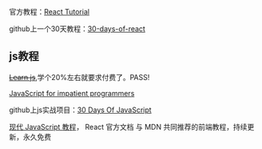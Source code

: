 官方教程：[React Tutorial](https://react-tutorial.app/)

github上一个30天教程：[30-days-of-react](https://github.com/fullstackreact/30-days-of-react)





## js教程
~~[Learn js](https://learnjavascript.online/app.html)~~,学个20%左右就要求付费了。PASS!

[JavaScript for impatient programmers](https://exploringjs.com/impatient-js/toc.html)

github上js实战项目：[30 Days Of JavaScript](https://github.com/swapnilsparsh/30DaysOfJavaScript)


[现代 JavaScript 教程](https://zh.javascript.info/)， React 官方文档 与 MDN 共同推荐的前端教程，持续更新，永久免费